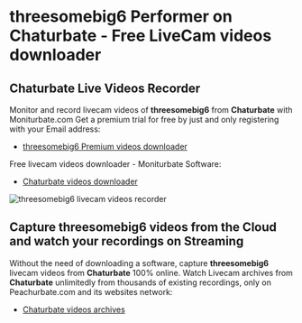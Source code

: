 # threesomebig6 Performer on Chaturbate - Free LiveCam videos downloader

## Chaturbate Live Videos Recorder

Monitor and record livecam videos of **threesomebig6** from **Chaturbate** with Moniturbate.com
Get a premium trial for free by just and only registering with your Email address:
* [threesomebig6 Premium videos downloader](https://moniturbate.com/request-demo-licence-key.html)

Free livecam videos downloader - Moniturbate Software:
* [Chaturbate videos downloader](https://moniturbate.com/moniturbate-download-software.html)

![threesomebig6 livecam videos recorder](https://peachurnet.com/templates/moniturbate-software.png)


## Capture threesomebig6 videos from the Cloud and watch your recordings on Streaming

Without the need of downloading a software, capture **threesomebig6** livecam videos from **Chaturbate** 100% online.
Watch Livecam archives from **Chaturbate** unlimitedly from thousands of existing recordings, only on Peachurbate.com and its websites network:
* [Chaturbate videos archives](https://peachurnet.com/)